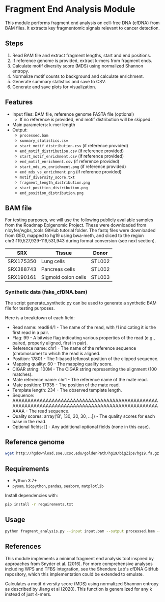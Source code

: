 
# Fragment End Analysis Module

This module performs fragment end analysis on cell-free DNA (cfDNA) from BAM files. It extracts key fragmentomic signals relevant to cancer detection.


## Steps
1. Read BAM file and extract fragment lengths, start and end positions.
2. If reference genome is provided, extract k-mers from fragment ends.
3. Calculate motif diversity score (MDS) using normalized Shannon entropy.
4. Normalize motif counts to background and calculate enrichment.
5. Generate summary statistics and save to CSV.
6. Generate and save plots for visualization.

## Features
- Input files: BAM file, reference genome FASTA file (optional)
  - If no reference is provided, end motif distribution will be skipped.
- Main parameters: k-mer length
- Output:
  - `processed.bam`
  - `summary_statistics.csv`
  - `start_motif_distribution.csv` (if reference provided)
  - `end_motif_distribution.csv` (if reference provided)
  - `start_motif_enrichment.csv` (if reference provided)
  - `end_motif_enrichment.csv` (if reference provided)
  - `start_mds_vs_enrichment.png` (if reference provided)
  - `end_mds_vs_enrichment.png` (if reference provided)
  - `motif_diversity_score.txt`
  - `fragment_length_distribution.png`
  - `start_position_distribution.png`
  - `end_position_distribution.png`


## BAM file

For testing purposes, we will use the following publicly available samples from the Roadmap Epigenomic Project.
These were downloaded from nloyfer/wgbs_tools GitHub tutorial folder.
The fastq files were downloaded from GEO, mapped to hg19 using bwa-meth, and sliced to the region chr3:119,527,929-119,531,943 during format conversion (see next section).

SRX | Tissue | Donor
--- | ------ | -----
SRX175350 | Lung cells | STL002
SRX388743 | Pancreas cells | STL002
SRX190161 | Sigmoid colon cells | STL003

### Synthetic data (fake_cfDNA.bam)
The script generate_synthetic.py can be used to generate a synthetic BAM file for testing purposes.

Here is a breakdown of each field:
- Read name: read84/1 - The name of the read, with /1 indicating it is the first read in a pair.
- Flag: 99 - A bitwise flag indicating various properties of the read (e.g., paired, properly aligned, first in pair).
- Reference name: chr1 - The name of the reference sequence (chromosome) to which the read is aligned.
- Position: 17801 - The 1-based leftmost position of the clipped sequence.
- Mapping quality: 60 - The mapping quality score.
- CIGAR string: 100M - The CIGAR string representing the alignment (100 matches).
- Mate reference name: chr1 - The reference name of the mate read.
- Mate position: 17935 - The position of the mate read.
- Template length: 234 - The observed template length.
- Sequence: AAAAAAAAAAAAAAAAAAAAAAAAAAAAAAAAAAAAAAAAAAAAAAAAAAAAAAAAAAAAAAAAAAAAAAAAAAAAAAAAAAAAAAAAAAAAAAAAAAAA - The read sequence.
- Quality scores: array('B', [30, 30, 30, ...]) - The quality scores for each base in the read.
- Optional fields: [] - Any additional optional fields (none in this case).


## Reference genome
```bash
wget http://hgdownload.soe.ucsc.edu/goldenPath/hg19/bigZips/hg19.fa.gz
```

## Requirements
- Python 3.7+
- `pysam`, `biopython`, `pandas`, `seaborn`, `matplotlib`

Install dependencies with:
```bash
pip install -r requirements.txt
```

## Usage

```bash
python fragment_analysis.py --input input.bam --output processed.bam --output_dir results --reference hg38.fa --kmer 3
```


## References

This module implements a minimal fragment end analysis tool inspired by approaches from Snyder et al. (2016). 
For more comprehensive analyses including WPS and TFBS integration, see the Shendure Lab's cfDNA GitHub repository, which this implementation could be extended to emulate.


Calculates a motif diversity score (MDS) using normalized Shannon entropy as described by Jiang et al (2020). This function is generalized for any k instead of just 4-mers.
